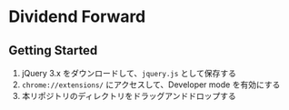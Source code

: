 # Dividend Forward

## Getting Started

1. jQuery 3.x をダウンロードして、`jquery.js` として保存する
2. `chrome://extensions/` にアクセスして、Developer mode を有効にする
3. 本リポジトリのディレクトリをドラッグアンドドロップする
